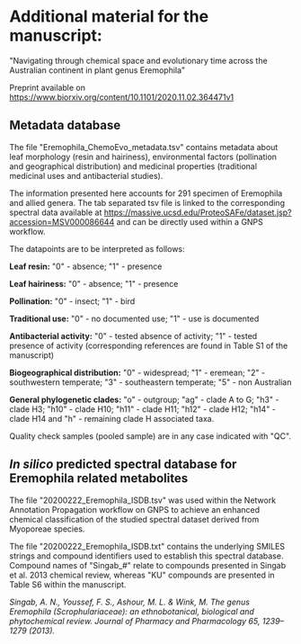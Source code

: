 # Additional material for the manuscript: 
"Navigating through chemical space and evolutionary time across the Australian continent in plant genus Eremophila"

Preprint available on https://www.biorxiv.org/content/10.1101/2020.11.02.364471v1

## Metadata database

The file "Eremophila_ChemoEvo_metadata.tsv" contains metadata about leaf morphology (resin and hairiness), environmental factors (pollination and geographical distribution) and medicinal properties (traditional medicinal uses and antibacterial studies).

The information presented here accounts for 291 specimen of Eremophila and allied genera. The tab separated tsv file is linked to the corresponding spectral data available at https://massive.ucsd.edu/ProteoSAFe/dataset.jsp?accession=MSV000086644 and can be directly used within a GNPS workflow.

The datapoints are to be interpreted as follows:

**Leaf resin:** "0" - absence; "1" - presence

**Leaf hairiness:** "0" - absence; "1" - presence

**Pollination:** "0" - insect; "1" - bird

**Traditional use:** "0" - no documented use; "1" - use is documented

**Antibacterial activity:** "0" - tested absence of activity; "1" - tested presence of activity (corresponding references are found in Table S1 of the manuscript)

**Biogeographical distribution:** "0" - widespread; "1" - eremean; "2" - southwestern temperate; "3" - southeastern temperate; "5" - non Australian

**General phylogenetic clades:** "o" - outgroup; "ag" - clade A to G; "h3" - clade H3; "h10" - clade H10; "h11" - clade H11; "h12" - clade H12; "h14" - clade H14 and "h" - remaining clade H associated taxa.

Quality check samples (pooled sample) are in any case indicated with "QC".

## *In silico* predicted spectral database for Eremophila related metabolites

The file "20200222_Eremophila_ISDB.tsv" was used within the Network Annotation Propagation workflow on GNPS to achieve an enhanced chemical classification of the studied spectral dataset derived from Myoporeae species.

The file "20200222_Eremophila_ISDB.txt" contains the underlying SMILES strings and compound identifiers used to establish this spectral database. Compound names of "Singab_#" relate to compounds presented in Singab et al. 2013 chemical review, whereas "KU" compounds are presented in Table S6 within the manuscript.

*Singab, A. N., Youssef, F. S., Ashour, M. L. & Wink, M. The genus Eremophila (Scrophulariaceae): an ethnobotanical, biological and phytochemical review. Journal of Pharmacy and Pharmacology 65, 1239–1279 (2013).*
